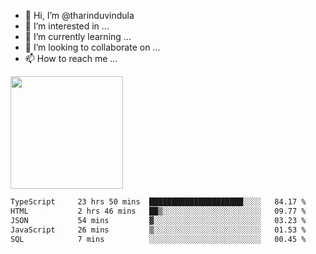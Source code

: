 - 👋 Hi, I’m @tharinduvindula
- 👀 I’m interested in ...
- 🌱 I’m currently learning ...
- 💞️ I’m looking to collaborate on ...
- 📫 How to reach me ...

<!---
tharinduvindula/tharinduvindula is a ✨ special ✨ repository because its `README.md` (this file) appears on your GitHub profile.
You can click the Preview link to take a look at your changes.
--->

<img height="180em" src="https://github-readme-stats.vercel.app/api?username=tharinduvindula&show_icons=true&hide_border=false&&count_private=true&include_all_commits=true" />


<!--START_SECTION:waka-->

```txt
TypeScript     23 hrs 50 mins  █████████████████████░░░░   84.17 %
HTML           2 hrs 46 mins   ██▒░░░░░░░░░░░░░░░░░░░░░░   09.77 %
JSON           54 mins         ▓░░░░░░░░░░░░░░░░░░░░░░░░   03.23 %
JavaScript     26 mins         ▒░░░░░░░░░░░░░░░░░░░░░░░░   01.53 %
SQL            7 mins          ░░░░░░░░░░░░░░░░░░░░░░░░░   00.45 %
```

<!--END_SECTION:waka-->
